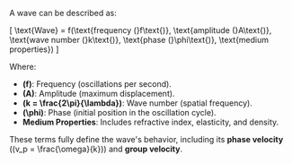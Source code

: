 A wave can be described as:

\[
\text{Wave} = f(\text{frequency (}f\text{)}, \text{amplitude (}A\text{)}, \text{wave number (}k\text{)}, \text{phase (}\phi\text{)}, \text{medium properties})
\]

Where:
- **\(f\)**: Frequency (oscillations per second).
- **\(A\)**: Amplitude (maximum displacement).
- **\(k = \frac{2\pi}{\lambda}\)**: Wave number (spatial frequency).
- **\(\phi\)**: Phase (initial position in the oscillation cycle).
- **Medium Properties**: Includes refractive index, elasticity, and density.

These terms fully define the wave's behavior, including its **phase velocity** (\(v_p = \frac{\omega}{k}\)) and **group velocity**.

